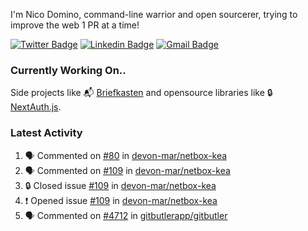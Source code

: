 
I'm Nico Domino, command-line warrior and open sourcerer, trying to improve the web 1 PR at a time!

[![Twitter Badge](https://img.shields.io/badge/-@ndom91-1ca0f1?style=flat-square&labelColor=1ca0f1&logo=twitter&logoColor=white&link=https://twitter.com/ndom91)](https://twitter.com/ndom91) [![Linkedin Badge](https://img.shields.io/badge/-ndom91-blue?style=flat-square&logo=Linkedin&logoColor=white&link=https://www.linkedin.com/in/ndom91/)](https://www.linkedin.com/in/ndom91/) [![Gmail Badge](https://img.shields.io/badge/-yo@ndo.dev-c14438?style=flat-square&logo=mail.ru&logoColor=white&link=mailto:yo@ndo.dev)](mailto:yo@ndo.dev)

### Currently Working On..

Side projects like 📬 [Briefkasten](https://briefkastenhq.com) and opensource libraries like 🔒 [NextAuth.js](https://github.com/nextauthjs/next-auth).

<!--START_SECTION_PROFILE_VIEWS:readme-info-->
<!--END_SECTION_PROFILE_VIEWS:readme-info-->

<!--START_SECTION_DAILY_COMMIT:readme-info-->
<!--END_SECTION_DAILY_COMMIT:readme-info-->

<!--START_SECTION_WEEKLY_COMMIT:readme-info-->
<!--END_SECTION_WEEKLY_COMMIT:readme-info-->

### Latest Activity

<!--START_SECTION:activity-->
1. 🗣 Commented on [#80](https://github.com/devon-mar/netbox-kea/issues/80#issuecomment-2295203104) in [devon-mar/netbox-kea](https://github.com/devon-mar/netbox-kea)
2. 🗣 Commented on [#109](https://github.com/devon-mar/netbox-kea/issues/109#issuecomment-2295202454) in [devon-mar/netbox-kea](https://github.com/devon-mar/netbox-kea)
3. 🔒 Closed issue [#109](https://github.com/devon-mar/netbox-kea/issues/109) in [devon-mar/netbox-kea](https://github.com/devon-mar/netbox-kea)
4. ❗ Opened issue [#109](https://github.com/devon-mar/netbox-kea/issues/109) in [devon-mar/netbox-kea](https://github.com/devon-mar/netbox-kea)
5. 🗣 Commented on [#4712](https://github.com/gitbutlerapp/gitbutler/pull/4712#issuecomment-2294934461) in [gitbutlerapp/gitbutler](https://github.com/gitbutlerapp/gitbutler)
<!--END_SECTION:activity-->
